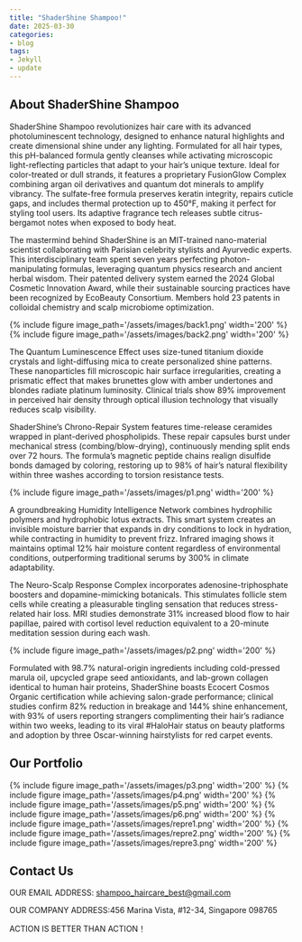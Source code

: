 ```yaml
---
title: "ShaderShine Shampoo!"
date: 2025-03-30
categories:
- blog
tags:
- Jekyll
- update
---
```


## About ShaderShine Shampoo

ShaderShine Shampoo revolutionizes hair care with its advanced photoluminescent technology, designed to enhance natural highlights and create dimensional shine under any lighting. Formulated for all hair types, this pH-balanced formula gently cleanses while activating microscopic light-reflecting particles that adapt to your hair’s unique texture. Ideal for color-treated or dull strands, it features a proprietary FusionGlow Complex combining argan oil derivatives and quantum dot minerals to amplify vibrancy. The sulfate-free formula preserves keratin integrity, repairs cuticle gaps, and includes thermal protection up to 450°F, making it perfect for styling tool users. Its adaptive fragrance tech releases subtle citrus-bergamot notes when exposed to body heat.

The mastermind behind ShaderShine is an MIT-trained nano-material scientist collaborating with Parisian celebrity stylists and Ayurvedic experts. This interdisciplinary team spent seven years perfecting photon-manipulating formulas, leveraging quantum physics research and ancient herbal wisdom. Their patented delivery system earned the 2024 Global Cosmetic Innovation Award, while their sustainable sourcing practices have been recognized by EcoBeauty Consortium. Members hold 23 patents in colloidal chemistry and scalp microbiome optimization.

{% include figure image_path='/assets/images/back1.png' width='200' %}
{% include figure image_path='/assets/images/back2.png' width='200' %}

The Quantum Luminescence Effect uses size-tuned titanium dioxide crystals and light-diffusing mica to create personalized shine patterns. These nanoparticles fill microscopic hair surface irregularities, creating a prismatic effect that makes brunettes glow with amber undertones and blondes radiate platinum luminosity. Clinical trials show 89% improvement in perceived hair density through optical illusion technology that visually reduces scalp visibility.

ShaderShine’s Chrono-Repair System features time-release ceramides wrapped in plant-derived phospholipids. These repair capsules burst under mechanical stress (combing/blow-drying), continuously mending split ends over 72 hours. The formula’s magnetic peptide chains realign disulfide bonds damaged by coloring, restoring up to 98% of hair’s natural flexibility within three washes according to torsion resistance tests.

{% include figure image_path='/assets/images/p1.png' width='200' %}

A groundbreaking Humidity Intelligence Network combines hydrophilic polymers and hydrophobic lotus extracts. This smart system creates an invisible moisture barrier that expands in dry conditions to lock in hydration, while contracting in humidity to prevent frizz. Infrared imaging shows it maintains optimal 12% hair moisture content regardless of environmental conditions, outperforming traditional serums by 300% in climate adaptability.

The Neuro-Scalp Response Complex incorporates adenosine-triphosphate boosters and dopamine-mimicking botanicals. This stimulates follicle stem cells while creating a pleasurable tingling sensation that reduces stress-related hair loss. MRI studies demonstrate 31% increased blood flow to hair papillae, paired with cortisol level reduction equivalent to a 20-minute meditation session during each wash.

{% include figure image_path='/assets/images/p2.png' width='200' %}

Formulated with 98.7% natural-origin ingredients including cold-pressed marula oil, upcycled grape seed antioxidants, and lab-grown collagen identical to human hair proteins, ShaderShine boasts Ecocert Cosmos Organic certification while achieving salon-grade performance; clinical studies confirm 82% reduction in breakage and 144% shine enhancement, with 93% of users reporting strangers complimenting their hair’s radiance within two weeks, leading to its viral #HaloHair status on beauty platforms and adoption by three Oscar-winning hairstylists for red carpet events.

## Our Portfolio

{% include figure image_path='/assets/images/p3.png' width='200' %}
{% include figure image_path='/assets/images/p4.png' width='200' %}
{% include figure image_path='/assets/images/p5.png' width='200' %}
{% include figure image_path='/assets/images/p6.png' width='200' %}
{% include figure image_path='/assets/images/repre1.png' width='200' %}
{% include figure image_path='/assets/images/repre2.png' width='200' %}
{% include figure image_path='/assets/images/repre3.png' width='200' %}

## Contact Us

OUR EMAIL ADDRESS: shampoo_haircare_best@gmail.com

OUR COMPANY ADDRESS:456 Marina Vista, #12-34, Singapore 098765

ACTION IS BETTER THAN ACTION！

